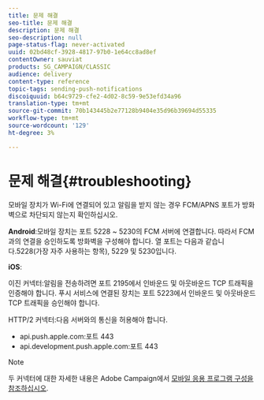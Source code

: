 ```yaml
---
title: 문제 해결
seo-title: 문제 해결
description: 문제 해결
seo-description: null
page-status-flag: never-activated
uuid: 02bd48cf-3928-4817-97b0-1e64cc8ad8ef
contentOwner: sauviat
products: SG_CAMPAIGN/CLASSIC
audience: delivery
content-type: reference
topic-tags: sending-push-notifications
discoiquuid: b64c9729-cfe2-4d02-8c59-9e53efd34a96
translation-type: tm+mt
source-git-commit: 70b143445b2e77128b9404e35d96b39694d55335
workflow-type: tm+mt
source-wordcount: '129'
ht-degree: 3%

---
```



# 문제 해결{#troubleshooting}

모바일 장치가 Wi-Fi에 연결되어 있고 알림을 받지 않는 경우 FCM/APNS 포트가 방화벽으로 차단되지 않는지 확인하십시오.

**Android**:모바일 장치는 포트 5228 ~ 5230의 FCM 서버에 연결합니다. 따라서 FCM과의 연결을 승인하도록 방화벽을 구성해야 합니다. 열 포트는 다음과 같습니다.5228(가장 자주 사용하는 항목), 5229 및 5230입니다.

**iOS**:

이진 커넥터:알림을 전송하려면 포트 2195에서 인바운드 및 아웃바운드 TCP 트래픽을 인증해야 합니다. 푸시 서비스에 연결된 장치는 포트 5223에서 인바운드 및 아웃바운드 TCP 트래픽을 승인해야 합니다.

HTTP/2 커넥터:다음 서버와의 통신을 허용해야 합니다.

* api.push.apple.com:포트 443
* api.development.push.apple.com:포트 443

>[!NOTE]
>
>두 커넥터에 대한 자세한 내용은 Adobe Campaign에서 [모바일 응용 프로그램 구성을 참조하십시오](../../delivery/using/configuring-the-mobile-application.md).
